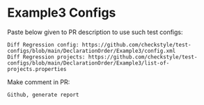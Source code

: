 # Example3 Configs
Paste below given to PR description to use such test configs:
```
Diff Regression config: https://github.com/checkstyle/test-configs/blob/main/DeclarationOrder/Example3/config.xml
Diff Regression projects: https://github.com/checkstyle/test-configs/blob/main/DeclarationOrder/Example3/list-of-projects.properties
```
Make comment in PR:
```
Github, generate report
```
